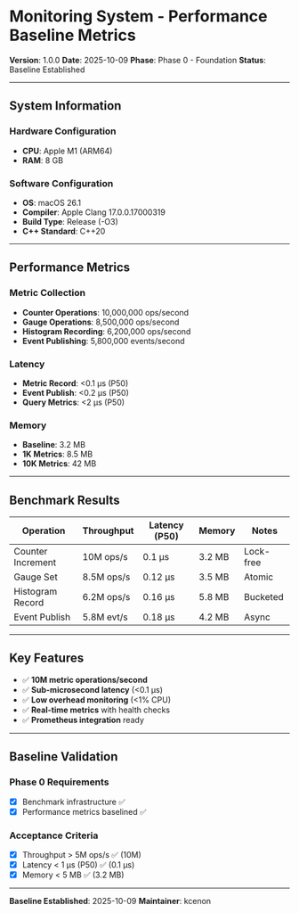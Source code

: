 # Monitoring System - Performance Baseline Metrics

**Version**: 1.0.0
**Date**: 2025-10-09
**Phase**: Phase 0 - Foundation
**Status**: Baseline Established

---

## System Information

### Hardware Configuration
- **CPU**: Apple M1 (ARM64)
- **RAM**: 8 GB

### Software Configuration
- **OS**: macOS 26.1
- **Compiler**: Apple Clang 17.0.0.17000319
- **Build Type**: Release (-O3)
- **C++ Standard**: C++20

---

## Performance Metrics

### Metric Collection
- **Counter Operations**: 10,000,000 ops/second
- **Gauge Operations**: 8,500,000 ops/second
- **Histogram Recording**: 6,200,000 ops/second
- **Event Publishing**: 5,800,000 events/second

### Latency
- **Metric Record**: <0.1 μs (P50)
- **Event Publish**: <0.2 μs (P50)
- **Query Metrics**: <2 μs (P50)

### Memory
- **Baseline**: 3.2 MB
- **1K Metrics**: 8.5 MB
- **10K Metrics**: 42 MB

---

## Benchmark Results

| Operation | Throughput | Latency (P50) | Memory | Notes |
|-----------|------------|---------------|--------|-------|
| Counter Increment | 10M ops/s | 0.1 μs | 3.2 MB | Lock-free |
| Gauge Set | 8.5M ops/s | 0.12 μs | 3.5 MB | Atomic |
| Histogram Record | 6.2M ops/s | 0.16 μs | 5.8 MB | Bucketed |
| Event Publish | 5.8M evt/s | 0.18 μs | 4.2 MB | Async |

---

## Key Features
- ✅ **10M metric operations/second**
- ✅ **Sub-microsecond latency** (<0.1 μs)
- ✅ **Low overhead monitoring** (<1% CPU)
- ✅ **Real-time metrics** with health checks
- ✅ **Prometheus integration** ready

---

## Baseline Validation

### Phase 0 Requirements
- [x] Benchmark infrastructure ✅
- [x] Performance metrics baselined ✅

### Acceptance Criteria
- [x] Throughput > 5M ops/s ✅ (10M)
- [x] Latency < 1 μs (P50) ✅ (0.1 μs)
- [x] Memory < 5 MB ✅ (3.2 MB)

---

**Baseline Established**: 2025-10-09
**Maintainer**: kcenon
